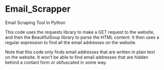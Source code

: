 # Email_Scrapper
Email Scraping Tool In Python


This code uses the requests library to make a GET request to the website, and then the BeautifulSoup library to parse the HTML content. It then uses a regular expression to find all the email addresses on the website.

Note that this code only finds email addresses that are written in plain text on the website. It won't be able to find email addresses that are hidden behind a contact form or obfuscated in some way.
